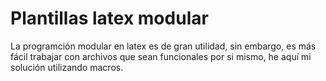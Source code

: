 # Plantillas latex modular
La programción modular en latex es de gran utilidad, sin embargo, es más fácil trabajar con archivos que sean funcionales por si mismo,
he aquí mi solución utilizando macros.
